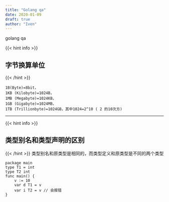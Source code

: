 ```yaml
---
title: "Golang qa"
date: 2020-01-09
draft: true
author: "Iven"
---
```


golang qa

<!--more-->




{{< hint info >}}
## 字节换算单位
{{< /hint >}}
```text
1B(Byte)=8bit，
1KB (Kilobyte)=1024B，
1MB (Megabyte)=1024KB，
1GB (Gigabyte)=1024MB，
1TB (Trillionbyte)=1024GB，其中1024=2^10 ( 2 的10次方)
```
---

{{< hint info >}}
## 类型别名和类型声明的区别
{{< /hint >}}
类型别名和原类型是相同的，而类型定义和原类型是不同的两个类型
```golang
package main
type T1 = int
type T2 int
func main() {
	v := 10
	var d T1 = v
	var i T2 = v // 会报错  
}
```